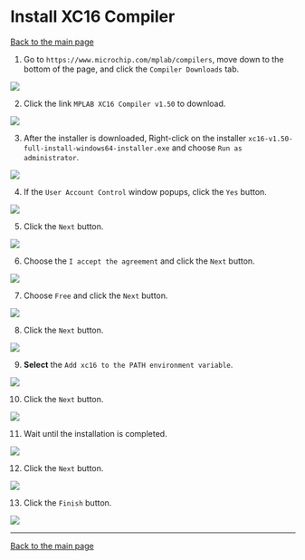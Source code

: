# Install XC16 Compiler

[Back to the main page](https://github.com/drsanti/shared)

1. Go to `https://www.microchip.com/mplab/compilers`, move down to the bottom of the page, and click the `Compiler Downloads` tab.

![](images/01_tab.png)

2. Click the link `MPLAB XC16 Compiler v1.50` to download.

![](images/02_xc16.png)

3. After the installer is downloaded, Right-click on the installer `xc16-v1.50-full-install-windows64-installer.exe` and choose `Run as administrator`.

![](images/03_run.png)

4. If the `User Account Control` window popups, click the `Yes` button.

![](images/04_uac.png)

5. Click the `Next` button.

![](images/05_setup.png)

6. Choose the `I accept the agreement` and click the `Next` button.

![](images/06_accept.png)

7. Choose `Free` and click the `Next` button.

![](images/07_free.png)

8. Click the `Next` button.

![](images/08_dir.png)

9. **Select** the `Add xc16 to the PATH environment variable`.

![](images/09_path.png)

10. Click the `Next` button.

![](images/10_install.png)

11. Wait until the installation is completed.

![](images/11_installing.png)

12. Click the `Next` button.

![](images/12_hostid.png)

13. Click the `Finish` button.

![](images/13_finish.png)

---

[Back to the main page](https://github.com/drsanti/shared)
